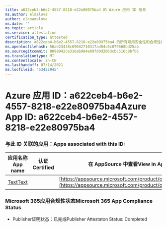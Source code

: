 ```yaml
---
title: a622ceb4-b6e2-4557-8218-e22e80975ba4 的 Azure 应用 ID 信息
ms.author: elmalova
author: elenamalova
ms.date: ''
ms.topic: article
ms.service: attestation
certification_type: attested
description: a622ceb4-b6e2-4557-8218-e22e80975ba4 的所有可用安全性和合规性信息。
ms.openlocfilehash: 56ae23428c69042710317ad04c0c079668bd25ab
ms.sourcegitcommit: 0098942ce316ab984e09fd9d2063cbc516c8bfb5
ms.translationtype: MT
ms.contentlocale: zh-CN
ms.lasthandoff: 07/14/2021
ms.locfileid: "53422945"
---
```

# <a name="azure-app-id-a622ceb4-b6e2-4557-8218-e22e80975ba4"></a><span data-ttu-id="8ba7a-103">Azure 应用 ID：a622ceb4-b6e2-4557-8218-e22e80975ba4</span><span class="sxs-lookup"><span data-stu-id="8ba7a-103">Azure App ID: a622ceb4-b6e2-4557-8218-e22e80975ba4</span></span>


### <a name="apps-associated-with-this-id"></a><span data-ttu-id="8ba7a-104">与此 ID 关联的应用：</span><span class="sxs-lookup"><span data-stu-id="8ba7a-104">Apps associated with this ID:</span></span>
| <span data-ttu-id="8ba7a-105">**应用名称**</span><span class="sxs-lookup"><span data-stu-id="8ba7a-105">**App name**</span></span> | <span data-ttu-id="8ba7a-106">**认证**</span><span class="sxs-lookup"><span data-stu-id="8ba7a-106">**Certified**</span></span> | <span data-ttu-id="8ba7a-107">**在 AppSource 中查看**</span><span class="sxs-lookup"><span data-stu-id="8ba7a-107">**View in AppSource**</span></span> |
|-|-|-|
| [<span data-ttu-id="8ba7a-108">Text</span><span class="sxs-lookup"><span data-stu-id="8ba7a-108">Text</span></span>](https://docs.microsoft.com/en-us/microsoft-365-app-certification/forward/WA200000383) |  | [https://appsource.microsoft.com/product/office/WA200000383](https://appsource.microsoft.com/product/office/WA200000383) |

### <a name="microsoft-365-app-compliance-status"></a><span data-ttu-id="8ba7a-109">Microsoft 365应用合规性状态</span><span class="sxs-lookup"><span data-stu-id="8ba7a-109">Microsoft 365 App Compliance Status</span></span>
- <span data-ttu-id="8ba7a-110">Publisher证明状态：已完成</span><span class="sxs-lookup"><span data-stu-id="8ba7a-110">Publisher Attestaton Status: Completed</span></span>
